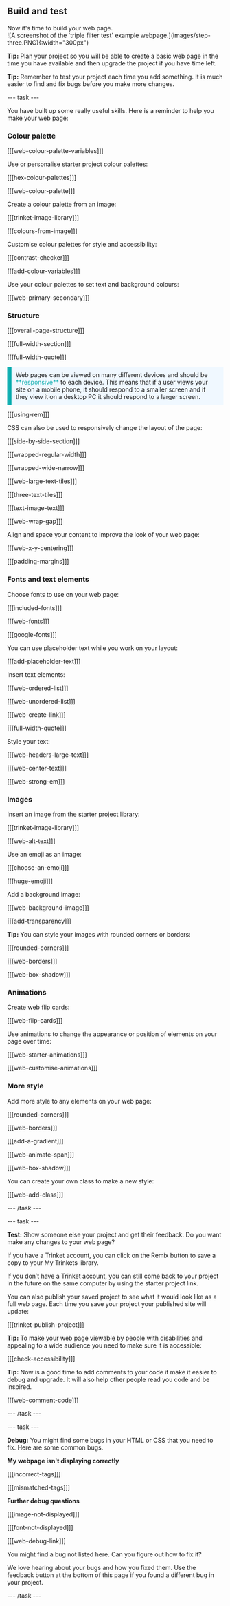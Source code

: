 ## Build and test

<div style="display: flex; flex-wrap: wrap">
<div style="flex-basis: 200px; flex-grow: 1; margin-right: 15px;">
Now it's time to build your web page. 

</div>
<div>
![A screenshot of the 'triple filter test' example webpage.](images/step-three.PNG){:width="300px"}
</div>
</div>

**Tip:** Plan your project so you will be able to create a basic web page in the time you have available and then upgrade the project if you have time left.

**Tip:** Remember to test your project each time you add something. It is much easier to find and fix bugs before you make more changes.

--- task ---

You have built up some really useful skills. Here is a reminder to help you make your web page:

### Colour palette

[[[web-colour-palette-variables]]]

Use or personalise starter project colour palettes:

[[[hex-colour-palettes]]]

[[[web-colour-palette]]]

Create a colour palette from an image:

[[[trinket-image-library]]]

[[[colours-from-image]]]

Customise colour palettes for style and accessibility:

[[[contrast-checker]]]

[[[add-colour-variables]]]

Use your colour palettes to set text and background colours:

[[[web-primary-secondary]]]

### Structure

[[[overall-page-structure]]]

[[[full-width-section]]]

[[[full-width-quote]]]

<p style="border-left: solid; border-width:10px; border-color: #0faeb0; background-color: aliceblue; padding: 10px;">
Web pages can be viewed on many different devices and should be <span style="color: #0faeb0">**responsive**</span> to each device. This means that if a user views your site on a mobile phone, it should respond to a smaller screen and if they view it on a desktop PC it should respond to a larger screen. 
</p>

[[[using-rem]]]

CSS can also be used to responsively change the layout of the page:

[[[side-by-side-section]]]

[[[wrapped-regular-width]]]

[[[wrapped-wide-narrow]]]

[[[web-large-text-tiles]]]

[[[three-text-tiles]]]

[[[text-image-text]]]

[[[web-wrap-gap]]]

Align and space your content to improve the look of your web page:

[[[web-x-y-centering]]]

[[[padding-margins]]]

### Fonts and text elements

Choose fonts to use on your web page:

[[[included-fonts]]]

[[[web-fonts]]]

[[[google-fonts]]]

You can use placeholder text while you work on your layout:

[[[add-placeholder-text]]]

Insert text elements:

[[[web-ordered-list]]]

[[[web-unordered-list]]]

[[[web-create-link]]]

[[[full-width-quote]]]

Style your text:

[[[web-headers-large-text]]]

[[[web-center-text]]]

[[[web-strong-em]]]

### Images

Insert an image from the starter project library:

[[[trinket-image-library]]]

[[[web-alt-text]]]

Use an emoji as an image:

[[[choose-an-emoji]]]

[[[huge-emoji]]]

Add a background image:

[[[web-background-image]]]

[[[add-transparency]]]

**Tip:** You can style your images with rounded corners or borders:

[[[rounded-corners]]]

[[[web-borders]]]

[[[web-box-shadow]]]

### Animations

Create web flip cards:

[[[web-flip-cards]]]

Use animations to change the appearance or position of elements on your page over time:

[[[web-starter-animations]]]

[[[web-customise-animations]]]

### More style

Add more style to any elements on your web page:

[[[rounded-corners]]]

[[[web-borders]]]

[[[add-a-gradient]]]

[[[web-animate-span]]]

[[[web-box-shadow]]]

You can create your own class to make a new style:

[[[web-add-class]]]

--- /task ---

--- task ---

**Test:** Show someone else your project and get their feedback. Do you want make any changes to your web page?

If you have a Trinket account, you can click on the Remix button to save a copy to your My Trinkets library.

If you don’t have a Trinket account, you can still come back to your project in the future on the same computer by using the starter project link.

You can also publish your saved project to see what it would look like as a full web page. Each time you save your project your published site will update:

[[[trinket-publish-project]]]

**Tip:** To make your web page viewable by people with disabilities and appealing to a wide audience you need to make sure it is accessible:

[[[check-accessibility]]]

**Tip:** Now is a good time to add comments to your code it make it easier to debug and upgrade. It will also help other people read you code and be inspired.

[[[web-comment-code]]]

--- /task ---

--- task ---

**Debug:** You might find some bugs in your HTML or CSS that you need to fix. Here are some common bugs.

**My webpage isn't displaying correctly**

[[[incorrect-tags]]]

[[[mismatched-tags]]]

**Further debug questions**

[[[image-not-displayed]]]

[[[font-not-displayed]]]

[[[web-debug-link]]]

You might find a bug not listed here. Can you figure out how to fix it?

We love hearing about your bugs and how you fixed them. Use the feedback button at the bottom of this page if you found a different bug in your project.

--- /task ---


